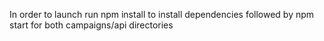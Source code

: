 In order to launch run npm install to install dependencies followed by npm start for both campaigns/api directories
